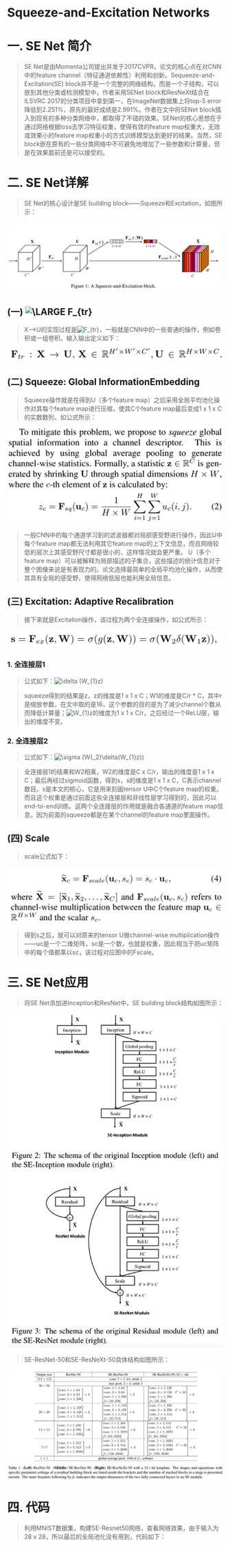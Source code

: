 Squeeze-and-Excitation Networks
==============================

# 一. SE Net 简介

> SE Net是由Momenta公司提出并发于2017CVPR，论文的核心点在对CNN中的feature channel（特征通道依赖性）利用和创新。Sequeeze-and-Excitation(SE) block并不是一个完整的网络结构，而是一个子结构，可以嵌到其他分类或检测模型中，作者采用SENet block和ResNeXt结合在ILSVRC 2017的分类项目中拿到第一，在ImageNet数据集上将top-5 error降低到2.251%，原先的最好成绩是2.991%。作者在文中将SENet block插入到现有的多种分类网络中，都取得了不错的效果。SENet的核心思想在于通过网络根据loss去学习特征权重，使得有效的feature map权重大，无效或效果小的feature map权重小的方式训练模型达到更好的结果。当然，SE block嵌在原有的一些分类网络中不可避免地增加了一些参数和计算量，但是在效果面前还是可以接受的。

# 二. SE Net详解

> SE Net的核心设计是SE building block——Squeeze和Excitation，如图所示：

![image](https://github.com/ShaoQiBNU/SE_Net/blob/master/images/1.png)

## (一) <img src="https://latex.codecogs.com/svg.latex?\LARGE&space;F_{tr}" title="\LARGE F_{tr}" />

> X——>U的实现过程是<img src="https://latex.codecogs.com/svg.latex?F_{tr}" title="F_{tr}" />，一般就是CNN中的一些普通的操作，例如卷积或一组卷积。输入输出定义如下：

![image](https://github.com/ShaoQiBNU/SE_Net/blob/master/images/2.png)

## (二) Squeeze: Global InformationEmbedding

> Squeeze操作就是在得到U（多个feature map）之后采用全局平均池化操作对其每个feature map进行压缩，使其C个feature map最后变成1 x 1 x C的实数数列，如公式所示：

![image](https://github.com/ShaoQiBNU/SE_Net/blob/master/images/3.png)

> 一般CNN中的每个通道学习到的滤波器都对局部感受野进行操作，因此U中每个feature map都无法利用其它feature map的上下文信息，而且网络较低的层次上其感受野尺寸都是很小的，这样情况就会更严重。 U（多个feature map）可以被解释为局部描述的子集合，这些描述的统计信息对于整个图像来说是有表现力的。论文选择最简单的全局平均池化操作，从而使其具有全局的感受野，使得网络低层也能利用全局信息。

## (三) Excitation: Adaptive Recalibration

> 接下来就是Excitation操作，该过程为两个全连接操作，如公式所示：

![image](https://github.com/ShaoQiBNU/SE_Net/blob/master/images/4.png)

### 1. 全连接层1
> 公式如下：<img src="https://latex.codecogs.com/svg.latex?\delta&space;(W_{1}z)" title="\delta (W_{1}z)" />

> squeeze得到的结果是z，z的维度是1 x 1 x C；W1的维度是C/r * C，其中r是缩放参数，在文中取的是16，这个参数的目的是为了减少channel个数从而降低计算量；<img src="https://latex.codecogs.com/svg.latex?W_{1}z" title="W_{1}z" />的维度为1 x 1 x C/r，之后经过一个ReLU层，输出的维度不变。

### 2. 全连接层2
> 公式如下：<img src="https://latex.codecogs.com/svg.latex?\sigma&space;(W{_2}\delta(W_{1}z))" title="\sigma (W{_2}\delta(W_{1}z))" />

> 全连接层1的结果和W2相乘，W2的维度是C x C/r，输出的维度是1 x 1 x C；最后再经过sigmoid函数，得到s，s的维度是1 x 1 x C，C表示channel数目。s是本文的核心，它是用来刻画tensor U中C个feature map的权重。而且这个权重是通过前面这些全连接层和非线性层学习得到的，因此可以end-to-end训练。这两个全连接层的作用就是融合各通道的feature map信息，因为前面的squeeze都是在某个channel的feature map里面操作。

## (四) Scale

> scale公式如下：

![image](https://github.com/ShaoQiBNU/SE_Net/blob/master/images/5.png)

> 得到s之后，就可以对原来的tensor U做channel-wise multiplication操作——uc是一个二维矩阵，sc是一个数，也就是权重，因此相当于把uc矩阵中的每个值都乘以sc，该过程对应图中的Fscale。

# 三. SE Net应用

> 将SE Net添加进Inception和ResNet中，SE building block结构如图所示：

![image](https://github.com/ShaoQiBNU/SE_Net/blob/master/images/6.png)

> SE-ResNet-50和SE-ResNeXt-50具体结构如图所示：

![image](https://github.com/ShaoQiBNU/SE_Net/blob/master/images/7.png)

# 四. 代码

> 利用MNIST数据集，构建SE-Resnet50网络，查看网络效果，由于输入为28 x 28，所以最后的全局池化没有用到，代码如下：

